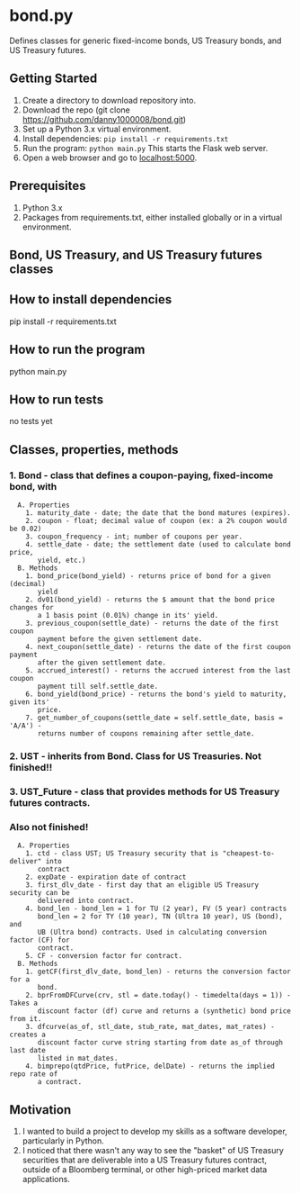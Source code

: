 # bond.py
Defines classes for generic fixed-income bonds, US Treasury bonds, and US Treasury futures.

## Getting Started
  1. Create a directory to download repository into.
  2. Download the repo (git clone https://github.com/danny1000008/bond.git)
  3. Set up a Python 3.x virtual environment.
  4. Install dependencies: `pip install -r requirements.txt`
  5. Run the program: `python main.py` This starts the Flask web server.
  6. Open a web browser and go to [localhost:5000](localhost:5000).

## Prerequisites
  1. Python 3.x
  2. Packages from requirements.txt, either installed globally or in a virtual environment.

## Bond, US Treasury, and US Treasury futures classes

## How to install dependencies
pip install -r requirements.txt

## How to run the program
python main.py

## How to run tests
no tests yet

## Classes, properties, methods

### 1. Bond - class that defines a coupon-paying, fixed-income bond, with
      A. Properties
        1. maturity_date - date; the date that the bond matures (expires).
        2. coupon - float; decimal value of coupon (ex: a 2% coupon would be 0.02)
        3. coupon_frequency - int; number of coupons per year.
        4. settle_date - date; the settlement date (used to calculate bond price,
           yield, etc.)
      B. Methods
        1. bond_price(bond_yield) - returns price of bond for a given (decimal)
           yield
        2. dv01(bond_yield) - returns the $ amount that the bond price changes for
           a 1 basis point (0.01%) change in its' yield.
        3. previous_coupon(settle_date) - returns the date of the first coupon
           payment before the given settlement date.
        4. next_coupon(settle_date) - returns the date of the first coupon payment
           after the given settlement date.
        5. accrued_interest() - returns the accrued interest from the last coupon
           payment till self.settle_date.
        6. bond_yield(bond_price) - returns the bond's yield to maturity, given its'
           price.
        7. get_number_of_coupons(settle_date = self.settle_date, basis = 'A/A') -
           returns number of coupons remaining after settle_date.

### 2. UST - inherits from Bond. Class for US Treasuries. Not finished!!

### 3. UST_Future - class that provides methods for US Treasury futures contracts.
   ### Also not finished!
      A. Properties
        1. ctd - class UST; US Treasury security that is "cheapest-to-deliver" into
           contract
        2. expDate - expiration date of contract
        3. first_dlv_date - first day that an eligible US Treasury security can be
           delivered into contract.
        4. bond_len - bond_len = 1 for TU (2 year), FV (5 year) contracts
           bond_len = 2 for TY (10 year), TN (Ultra 10 year), US (bond), and
           UB (Ultra bond) contracts. Used in calculating conversion factor (CF) for
           contract.
        5. CF - conversion factor for contract.
      B. Methods
        1. getCF(first_dlv_date, bond_len) - returns the conversion factor for a
           bond.
        2. bprFromDFCurve(crv, stl = date.today() - timedelta(days = 1)) - Takes a
           discount factor (df) curve and returns a (synthetic) bond price from it.
        3. dfcurve(as_of, stl_date, stub_rate, mat_dates, mat_rates) - creates a
           discount factor curve string starting from date as_of through last date
           listed in mat_dates.
        4. bimprepo(qtdPrice, futPrice, delDate) - returns the implied repo rate of
           a contract.

## Motivation
  1. I wanted to build a project to develop my skills as a software developer, particularly in Python.
  2. I noticed that there wasn't any way to see the "basket" of US Treasury securities that are deliverable into a US Treasury futures contract, outside of a Bloomberg terminal, or other high-priced market data applications.
